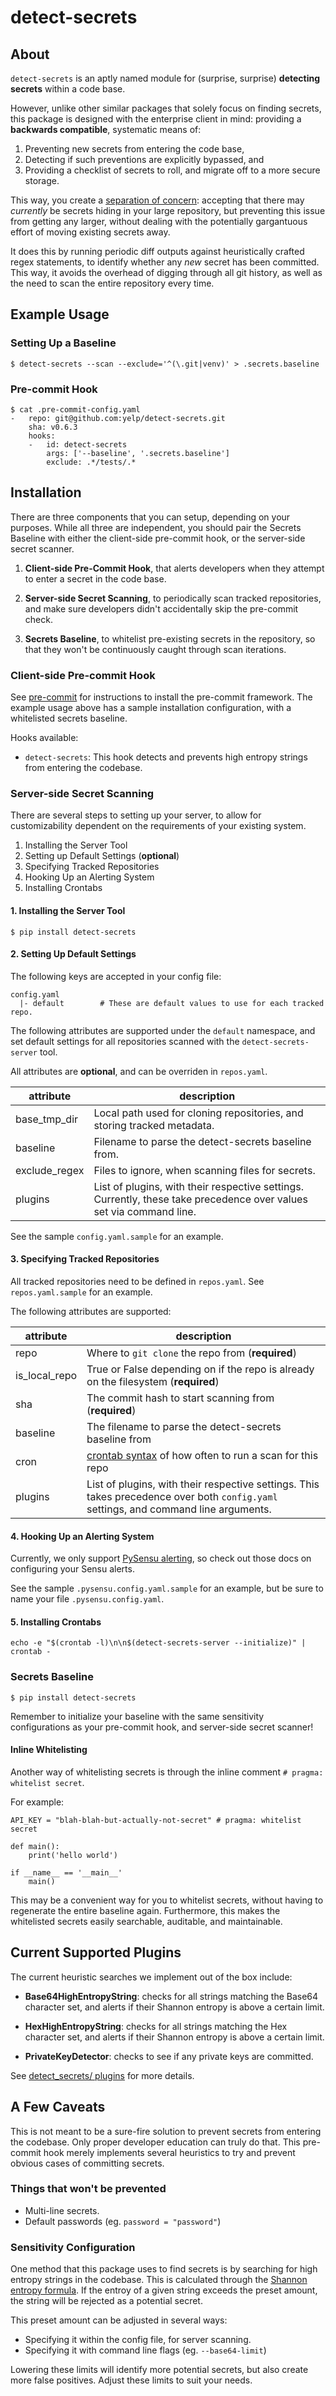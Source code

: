# detect-secrets

## About

`detect-secrets` is an aptly named module for (surprise, surprise) **detecting
secrets** within a code base.

However, unlike other similar packages that solely focus on finding secrets,
this package is designed with the enterprise client in mind: providing a
**backwards compatible**, systematic means of:

1. Preventing new secrets from entering the code base,
2. Detecting if such preventions are explicitly bypassed, and
3. Providing a checklist of secrets to roll, and migrate off to a more secure
   storage.

This way, you create a
[separation of concern](https://en.wikipedia.org/wiki/Separation_of_concerns):
accepting that there may *currently* be secrets hiding in your large repository,
but preventing this issue from getting any larger, without dealing with the
potentially gargantuous effort of moving existing secrets away.

It does this by running periodic diff outputs against heuristically crafted
regex statements, to identify whether any *new* secret has been committed. This
way, it avoids the overhead of digging through all git history, as well as the
need to scan the entire repository every time.

## Example Usage

### Setting Up a Baseline

```
$ detect-secrets --scan --exclude='^(\.git|venv)' > .secrets.baseline
```

### Pre-commit Hook

```
$ cat .pre-commit-config.yaml
-   repo: git@github.com:yelp/detect-secrets.git
    sha: v0.6.3
    hooks:
    -   id: detect-secrets
        args: ['--baseline', '.secrets.baseline']
        exclude: .*/tests/.*
```

## Installation

There are three components that you can setup, depending on your purposes.
While all three are independent, you should pair the Secrets Baseline with
either the client-side pre-commit hook, or the server-side secret scanner.

1. **Client-side Pre-Commit Hook**, that alerts developers when they attempt
   to enter a secret in the code base.

2. **Server-side Secret Scanning**, to periodically scan tracked repositories,
   and make sure developers didn't accidentally skip the pre-commit check.

3. **Secrets Baseline**, to whitelist pre-existing secrets in the repository,
   so that they won't be continuously caught through scan iterations.

### Client-side Pre-commit Hook

See [pre-commit](https://github.com/pre-commit/pre-commit) for instructions
to install the pre-commit framework. The example usage above has a sample
installation configuration, with a whitelisted secrets baseline.

Hooks available:

- `detect-secrets`: This hook detects and prevents high entropy strings from
  entering the codebase.

### Server-side Secret Scanning

There are several steps to setting up your server, to allow for customizability
dependent on the requirements of your existing system.

1. Installing the Server Tool
2. Setting up Default Settings (**optional**)
3. Specifying Tracked Repositories
4. Hooking Up an Alerting System
5. Installing Crontabs

#### 1. Installing the Server Tool

```
$ pip install detect-secrets
```

#### 2. Setting Up Default Settings

The following keys are accepted in your config file:

```
config.yaml
  |- default		# These are default values to use for each tracked repo.
```

The following attributes are supported under the `default` namespace, and set
default settings for all repositories scanned with the `detect-secrets-server`
tool.

All attributes are **optional**, and can be overriden in `repos.yaml`.

| attribute      | description
| -------------- | -----------
| base\_tmp\_dir | Local path used for cloning repositories, and storing tracked metadata.
| baseline       | Filename to parse the detect-secrets baseline from.
| exclude\_regex | Files to ignore, when scanning files for secrets.
| plugins        | List of plugins, with their respective settings. Currently, these take precedence over values set via command line.

See the sample `config.yaml.sample` for an example.

#### 3. Specifying Tracked Repositories

All tracked repositories need to be defined in `repos.yaml`.
See `repos.yaml.sample` for an example.

The following attributes are supported:

| attribute       | description
| --------------- | -----------
| repo            | Where to `git clone` the repo from (**required**)
| is\_local\_repo | True or False depending on if the repo is already on the filesystem (**required**)
| sha             | The commit hash to start scanning from (**required**)
| baseline        | The filename to parse the detect-secrets baseline from
| cron            | [crontab syntax](https://crontab.guru/) of how often to run a scan for this repo
| plugins         | List of plugins, with their respective settings. This takes precedence over both `config.yaml` settings, and command line arguments.

#### 4. Hooking Up an Alerting System

Currently, we only support [PySensu
alerting](http://pysensu-yelp.readthedocs.io/en/latest/#pysensu_yelp.send_event),
so check out those docs on configuring your Sensu alerts.

See the sample `.pysensu.config.yaml.sample` for an example, but be sure to
name your file `.pysensu.config.yaml`.

#### 5. Installing Crontabs

```
echo -e "$(crontab -l)\n\n$(detect-secrets-server --initialize)" | crontab -
```

### Secrets Baseline

```
$ pip install detect-secrets
```

Remember to initialize your baseline with the same sensitivity configurations
as your pre-commit hook, and server-side secret scanner!

#### Inline Whitelisting

Another way of whitelisting secrets is through the inline comment
`# pragma: whitelist secret`.

For example:

```
API_KEY = "blah-blah-but-actually-not-secret" # pragma: whitelist secret

def main():
    print('hello world')

if __name__ == '__main__'
	main()
```

This may be a convenient way for you to whitelist secrets, without having to
regenerate the entire baseline again. Furthermore, this makes the whitelisted
secrets easily searchable, auditable, and maintainable.

## Current Supported Plugins

The current heuristic searches we implement out of the box include:

* **Base64HighEntropyString**: checks for all strings matching the Base64
  character set, and alerts if their Shannon entropy is above a certain limit.

* **HexHighEntropyString**: checks for all strings matching the Hex character
  set, and alerts if their Shannon entropy is above a certain limit.

* **PrivateKeyDetector**: checks to see if any private keys are committed.

See [detect_secrets/
plugins](https://github.com/Yelp/detect-secrets/tree/master/detect_secrets/plugins)
for more details.

## A Few Caveats

This is not meant to be a sure-fire solution to prevent secrets from entering
the codebase. Only proper developer education can truly do that. This pre-commit
hook merely implements several heuristics to try and prevent obvious cases of
committing secrets.

### Things that won't be prevented

* Multi-line secrets.
* Default passwords (eg. `password = "password"`)

### Sensitivity Configuration

One method that this package uses to find secrets is by searching for high
entropy strings in the codebase. This is calculated through the [Shannon entropy
formula](http://blog.dkbza.org/2007/05/scanning-data-for-entropy-anomalies.html).
If the entroy of a given string exceeds the preset amount, the string will be
rejected as a potential secret.

This preset amount can be adjusted in several ways:

* Specifying it within the config file, for server scanning.
* Specifying it with command line flags (eg. `--base64-limit`)

Lowering these limits will identify more potential secrets, but also create
more false positives. Adjust these limits to suit your needs.
